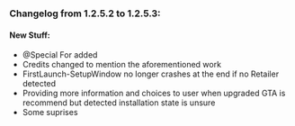 ### Changelog from 1.2.5.2 to 1.2.5.3:


#### New Stuff:
* @Special For added
* Credits changed to mention the aforementioned work
* FirstLaunch-SetupWindow no longer crashes at the end if no Retailer detected
* Providing more information and choices to user when upgraded GTA is recommend but detected installation state is unsure
* Some suprises
